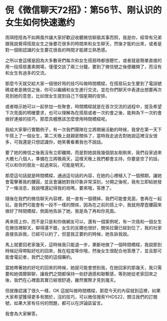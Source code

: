 # 倪《微信聊天72招》：第56节、刚认识的女生如何快速邀约

雨琪陸陸為不如興風作讓大家好歡迎收聽微信聊眉其事而照，我是你，經常有兄弟跟我說覺得搭扇女生之後要花很多的時間來和女生聊天，然後才能約出來，或者是對一個剛認識的女生要花很長的時間才能建立熟悉感。

之所以會這樣是因為大多數哥們每次和女生搭扇時都很聰忙，或者就是簡單直接的用一段搭扇畫素開場，僅僅交談了兩三分鐘，要到了微信號之後便離開了，而沒有和女生有過多的交流。

那麼今天就交給大家一個很好用的技巧叫做時間橋樑，在搭扇玩女生要到了電話號碼或者是微信之後，你可以繼續和女生進行交流，並在你們聊天中表達出想要再次見到她的意思，比如很女生提到自己下個星期的安排。

或者暗示她可以一起參加一些聚會，時間橋樑就是在首次交流的過程中，提及希望下次見面的明確要求，也可以理解為在搭扇或者一次約會之後，能夠為下一次約會做好連接的技巧，那麼具體應該怎麼使用時間橋樑呢。

我給大家舉行實戰例子，有一次我們團隊在立將開展活動的時候，我曾在第一天下午搭上了一個女生，第二天晚上就親密關係了，當時我走過去對她說這裡沒女很多，可我還是只想認識你，她笑著看著我也不說話。

要了她的微信之後我沒有立即離開，而是對她說我幾個朋友剛剛來，我們自家過來大概七八個人，準備在立將晚兩天，這樣天晚上我們都會主持，你要是空了的話，可以和你的朋友一起過來玩，可能是明天。

那麼這句話就是時間橋樑，通過這句話的內容，在她的心裡植入了一個預期，讓她會電擊著我的腰圓，並且會讓她對我印象非常深刻，分開之後呢，我有立即給她發了一條消息，我說嘿還記得我的局嗎，要來哦，答應了。

隨後在我們的微信聊天內容裡，就一直有一個積掉，我們可能會見面，會再在一起玩，是我們可能會有一段不一樣的關係，因為在之前的搭上中，我就用摩壺腰圓來做好了時間橋樑，側面地告訴了她，我是為了再和你見面。

再來搭上你，而不是只是和你做網友可以，還有一個案例呢，有一次我和一個女生在微信裡聊天，聊得還不錯，女生的反饋也很好，關係拉聲已經到位了，我的社家直接告訴我，已經可以約了，但當我正要約的時候，她告訴我說。

馬上就要回老家幾天，這時候我只能退一步，果斷地做了一個時間橋樑，我說那到時候記得帶點好吃的回來，我在程度等你哦，然後女生很配合地答應了，並且那可能會電記者，我們之間的這個藥約。

當她帶著她的好吃的回來的時候，她就可能會想到我，在她回家的那幾天，我只需要和她偶爾聊聊，讓我們之間都保持一些舒適感和聯繫感，等到她從老家回來之後，我們在心裡面其實已經很舒適，雖然實際才見到幾天。

但就像認識了很久一樣，OK 這就叫做時間橋樑，那麼今天的內容就到這裡，如果大家希望獲得更多有關於，沒的技巧，可以微信搜索YHDS22，關注我們的訂閱號，如果大家有任何的問題，都可以在評論區留言。

我會為大家解答。